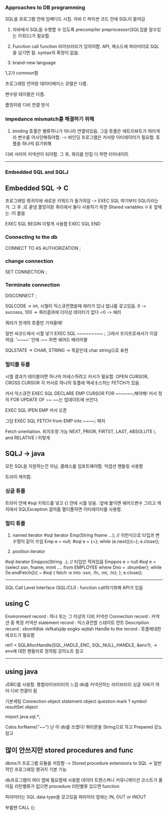 ### Approaches to DB programming

SQL을 프로그램 안에 임베디드 시킴.
자바 C 파이썬 코드 안에 SQL이 들어감

1.  자바에서 SQL을 수행할 수 있도록
    precompiler preprocessor(SQL임을 알수있는 키워드)가 필요함.

2.  Function call
    function 라이브러리가 있어야함.
    API, 메소드에 파라미터로 SQL을 넘기면 됨.
    syntax의 확장이 없음.
3.  brand-new language

1,2가 common함

프로그래밍 언어랑 데이터베이스 모델은 다름.

변수랑 테이블은 다름.

플밍이랑 디비 연결 방식

### impedance mismatch를 해결하기 위해

1. binding
   튜플은 밸류하나가 아니라 연결되있음.
   그걸 튜플은 애트리뷰트가 여러개라 변수를 어사인해줘야함. -> 바인딩
   프로그램은 커서랑 이터레이터가 필요함. 튜플을 하나씩 읽기위해

디비 서러아 커넥션이 되야함.
그 후, 쿼리를 던짐
다 하면 터미네이트

---

### Embedded SQL and SQLJ

## Embedded SQL -> C

프로그래밍 렝귀지에 새로운 키워드가 들가햐암 -> EXEC SQL 여기부터 SQL이라는거. 그 후 ;로 끝냄
플밍이랑 쿼리에서 둘다 사용하기 위한 Shared variables ㅇㅒ 앞에는 :이 붙음

EXEC SQL BEGIN 이렇게 사용함
EXEC SQL END

### Connecting to the db

CONNECT TO <server name> AS <connection name>
AUTHORIZATION <user account name and password>;

### change connection

SET CONNECTION <connection name>;

### Terminate connection

DISCONNECT <connection name>;

SQLCODE -> int, 시퀄이 익스큐전했을때 에러가 있냐 없냐를 갖고있음.
0 -> success, 100 -> 쿼리결과에 더이상 데이터가 없다 <0 -> 에러

쿼리가 한개의 튜플만 가져올때!

일반 씨코드에서 시퀄 넣기
EXEC SQL ~~~~~~~~~ ; 그래서 프리프로세서가 이걸 꺼냄.
'~~~~' 안에 :~~ 하면 쉐어드 베리어블

SQLSTATE -> CHAR, STRING -> 똑같은데 char string으로 표현

### 멀티플 듀플

시퀄 결과가 테이블이면 하나씩 어세스하려고 커서가 필요함.
OPEN CURSOR, CROSS CURSOR
각 커서로 하나의 튜플에 액새ㅔ스하는 FETCH가 있음.

커서 익스큐전 EXEC SQL DECLARE EMP CURSOR FOR ~~~~~~;해야해! 커서 정의
FOR UPDATE OF ~~ ~~는 업데이트에 쓰인다.

EXEC SQL IPEN EMP 커서 오픈

그담 EXEC SQL FETCH from EMP into ~~~~; 패치

Fetch orientation. 위치조정 가능 NEXT, PRIOR, FIRTST, LAST, ABSOLUTE i, and RELATIVE i 이렇게

## SQLJ -> java

모든 SQL을 지원하는건 아님.
클래스를 임포트해야함.
익셉션 핸들링 사용함

트라이 캐치함.

### 싱글 튜플

트라이 안에 #sql 키워드를 넣고 {} 안에 시퀄 넣음. :앞에 붙이면 쉐어드변수
그리고 캐치에서 SQLException 걸어줌
멀티플하면 이터레이터를 사용함.

### 멀티 튜플

1. named iterator
   #sql iterator Emp(String fname ...); // 이런식으로 타입과 변수명이 같이 쓰임
   Emp e = null;
   #sql e = {~};
   while (e.next()){~};
   e.close();

2. position iterator

#sql iterator Emppos(String ..); // 타입만 적혀있음
Emppos e = null
#sql e = {select ssn, fname, minit .... from EMPLOYEE where Dno = :dnumber};
while (!e.endFetch()){
~
#sql { fetch :e into :ssn, :fn, :mi, :ln};
};
e.close();

---

SQL Call Level Interface (SQL/CLI) : function call하기위해 API가 있음

## using C

Environment record : 하나 또는 그 이상의 디비 커넥션
Connection record : 커넥션 중 특정 커넥션
statement record : 익스큐전할 스테이트 먼트
Description record : xbvmfdlsk vkfkalxjdp eogks wjdqh
Handle to the record : 튜플에대한 레코드가 필요함

ret1 = SQLAllocHandle(SQL_HADLE_ENC, SQL_NULL_HANDLE, &env1); -> env에 대한 핸들러로 정의됨
강의노트 참고

---

## using java

JDBC를 사용함. 통합라이브러리의 느낌 db를 커넥션하는 라이브러리
싱글 자바가 여러 디비 연결이 됨

기본세팅
Connection object
statement object
question mark ? symbol
resultSet object

import java.sql.\*;

Calss.forName("~~") 난 이 db를 쓰겠다!
쿼리문을 String으로 하고 Prepared
강노 참고

## 많이 안쓰지만 stored procedures and func

dbms가 프로그램 모듈을 저장함 -> Stored procedure
extensions to SQL -> 일반적인 프로그래밍 랭귀지 기본 기능

db프로그램이 여러 앱에 필요할때 사용함
데이터 트랜스퍼나 커뮤니케이션 코스트가 줄어듬
리턴벨류가 없으면 procedure
리턴벨류 있으면 function

파라미터는 SQL data type을 갖고있음
파라미터 앞에는 IN, OUT or INOUT

부를땐
CALL <procedure or funtion name>(<arg>);
